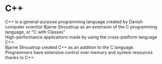 # C++
C++ is a general-purpose programming language created by Danish computer scientist Bjarne Stroustrup as an extension of the C programming language,
or "C with Classes"  
High-performance applications made by  using the cross-platform language C++.  
Bjarne Stroustrup created C++ as an addition to the C language.  
Programmers have extensive control over memory and system resources thanks to C++.  
